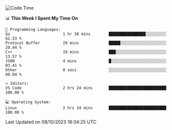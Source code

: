 
<!--START_SECTION:waka-->
![Code Time](http://img.shields.io/badge/Code%20Time-1%2C168%20hrs%207%20mins-blue)

📊 **This Week I Spent My Time On** 

```text
💬 Programming Languages: 
Go                       1 hr 30 mins        ████████████████░░░░░░░░░   62.53 % 
Protocol Buffer          29 mins             █████░░░░░░░░░░░░░░░░░░░░   20.44 % 
C++                      19 mins             ███░░░░░░░░░░░░░░░░░░░░░░   13.57 % 
JSON                     4 mins              █░░░░░░░░░░░░░░░░░░░░░░░░   03.41 % 
Other                    0 secs              ░░░░░░░░░░░░░░░░░░░░░░░░░   00.04 % 

🔥 Editors: 
VS Code                  2 hrs 24 mins       █████████████████████████   100.00 % 

💻 Operating System: 
Linux                    2 hrs 24 mins       █████████████████████████   100.00 % 
```


 Last Updated on 08/10/2023 18:34:25 UTC
<!--END_SECTION:waka-->

